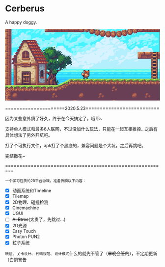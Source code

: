 # Cerberus
 A happy doggy.  
   
![preview](/Preview1.png "蓝天、白云、狗子")

=====================2020.5.23==========================

因为某些意外鸽了好久，终于在今天搞定了，哦耶~

支持单人模式和最多6人联网，不过没加什么玩法，只能在一起互相推搡...之后有具体想法了另外开坑吧。

打了个可执行文件，apk打了个黑底的，兼容问题是个大坑，之后再跳吧。

完结撒花~

=========================================================
  
    一个学习性质的2D平台游戏，准备折腾以下内容：

- [x] 动画系统和Timeline  
- [x] Tilemap  
- [x] 2D物理、碰撞检测
- [x] Cinemachine
- [x] UGUI  
- [ ] ~~AI Btree~~(太贵了，先跳过...)
- [x] 2D光源
- [x] Easy Touch
- [x] Photon PUN2
- [x] 粒子系统

`玩法`、`关卡设计`、`代码规范`、`设计模式`什么的就先不管了（~~早晚会管的~~），不定期更新（~~白鸽警告~~

